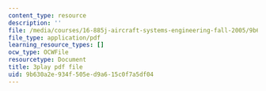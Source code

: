 ```yaml
---
content_type: resource
description: ''
file: /media/courses/16-885j-aircraft-systems-engineering-fall-2005/9b630a2e934f505ed9a615c0f7a5df04_cDMbBjH8ZSs.pdf
file_type: application/pdf
learning_resource_types: []
ocw_type: OCWFile
resourcetype: Document
title: 3play pdf file
uid: 9b630a2e-934f-505e-d9a6-15c0f7a5df04
---
```

